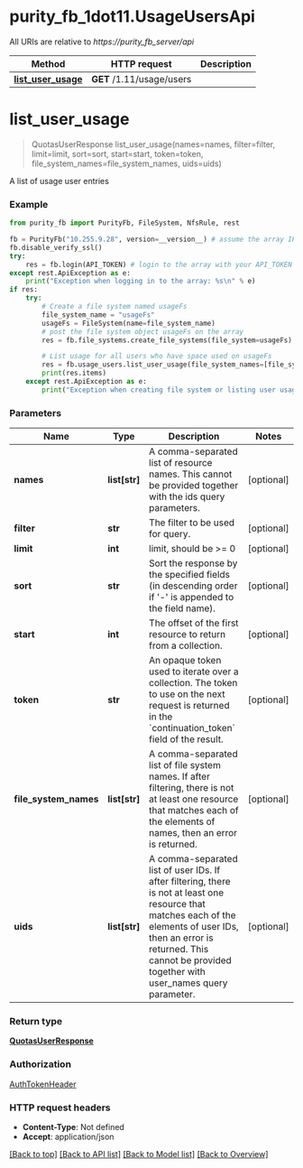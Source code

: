 # purity_fb_1dot11.UsageUsersApi

All URIs are relative to *https://purity_fb_server/api*

Method | HTTP request | Description
------------- | ------------- | -------------
[**list_user_usage**](UsageUsersApi.md#list_user_usage) | **GET** /1.11/usage/users | 


# **list_user_usage**
> QuotasUserResponse list_user_usage(names=names, filter=filter, limit=limit, sort=sort, start=start, token=token, file_system_names=file_system_names, uids=uids)



A list of usage user entries

### Example 
```python
from purity_fb import PurityFb, FileSystem, NfsRule, rest

fb = PurityFb("10.255.9.28", version=__version__) # assume the array IP is 10.255.9.28
fb.disable_verify_ssl()
try:
    res = fb.login(API_TOKEN) # login to the array with your API_TOKEN
except rest.ApiException as e:
    print("Exception when logging in to the array: %s\n" % e)
if res:
    try:
        # Create a file system named usageFs
        file_system_name = "usageFs"
        usageFs = FileSystem(name=file_system_name)
        # post the file system object usageFs on the array
        res = fb.file_systems.create_file_systems(file_system=usageFs)

        # List usage for all users who have space used on usageFs
        res = fb.usage_users.list_user_usage(file_system_names=[file_system_name])
        print(res.items)
    except rest.ApiException as e:
        print("Exception when creating file system or listing user usage: %s\n" % e)
```

### Parameters

Name | Type | Description  | Notes
------------- | ------------- | ------------- | -------------
 **names** | **list[str]**| A comma-separated list of resource names. This cannot be provided together with the ids query parameters. | [optional] 
 **filter** | **str**| The filter to be used for query. | [optional] 
 **limit** | **int**| limit, should be &gt;&#x3D; 0 | [optional] 
 **sort** | **str**| Sort the response by the specified fields (in descending order if &#39;-&#39; is appended to the field name). | [optional] 
 **start** | **int**| The offset of the first resource to return from a collection. | [optional] 
 **token** | **str**| An opaque token used to iterate over a collection. The token to use on the next request is returned in the &#x60;continuation_token&#x60; field of the result. | [optional] 
 **file_system_names** | **list[str]**| A comma-separated list of file system names. If after filtering, there is not at least one resource that matches each of the elements of names, then an error is returned. | [optional] 
 **uids** | **list[str]**| A comma-separated list of user IDs. If after filtering, there is not at least one resource that matches each of the elements of user IDs, then an error is returned. This cannot be provided together with user_names query parameter. | [optional] 

### Return type

[**QuotasUserResponse**](QuotasUserResponse.md)

### Authorization

[AuthTokenHeader](index.md#AuthTokenHeader)

### HTTP request headers

 - **Content-Type**: Not defined
 - **Accept**: application/json

[[Back to top]](#) [[Back to API list]](index.md#endpoint-properties) [[Back to Model list]](index.md#documentation-for-models) [[Back to Overview]](index.md)

